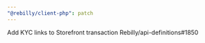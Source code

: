 ```yaml
---
"@rebilly/client-php": patch
---
```


Add KYC links to Storefront transaction Rebilly/api-definitions#1850
